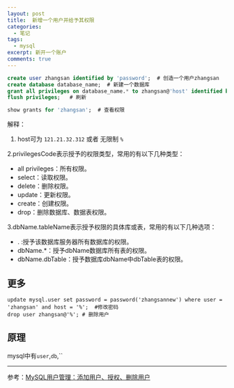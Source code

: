 ```yaml
---
layout: post
title:  新增一个用户并给予其权限
categories: 
  - 笔记
tags:
  - mysql
excerpt: 新开一个账户
comments: true
---
```


```sql
create user zhangsan identified by 'password';  # 创造一个用户zhangsan
create database database_name;  # 新建一个数据库
grant all privileges on database_name.* to zhangsan@'host' identified by 'password';  #给予zhangsan某数据库全部权限
flush privileges;   # 刷新

show grants for 'zhangsan';  # 查看权限
```

解释：
1. host可为 `121.21.32.312` 或者 无限制 `%`

2.privilegesCode表示授予的权限类型，常用的有以下几种类型：

- all privileges：所有权限。
- select：读取权限。
- delete：删除权限。
- update：更新权限。
- create：创建权限。
- drop：删除数据库、数据表权限。

3.dbName.tableName表示授予权限的具体库或表，常用的有以下几种选项：

- . :授予该数据库服务器所有数据库的权限。
- dbName.*：授予dbName数据库所有表的权限。
- dbName.dbTable：授予数据库dbName中dbTable表的权限。


## 更多

```
update mysql.user set password = password('zhangsannew') where user = 'zhangsan' and host = '%';  #修改密码
drop user zhangsan@'%'; # 删除用户
```

## 原理

mysql中有`user`,`db`,``


---
参考：[MySQL用户管理：添加用户、授权、删除用户](https://www.cnblogs.com/pejsidney/p/8945934.html)